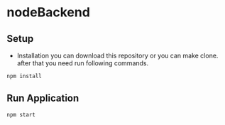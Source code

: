 # nodeBackend

## Setup
* Installation
you can download this repository or you can make clone. after that you need run following commands.

```bash
npm install

```
## Run Application

```bash
npm start

```
